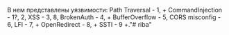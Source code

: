 В нем представлены уязвимости: 
    Path Traversal   - 1, +
    CommandInjection - 1?, 2, 
    XSS              - 3,  8, 
    BrokenAuth       - 4, +
    BufferOverflow   - 5, 
    CORS misconfig   - 6, 
    LFI              - 7, +
    OpenRedirect     - 8, +
    SSTI             - 9  +."# riba" 
